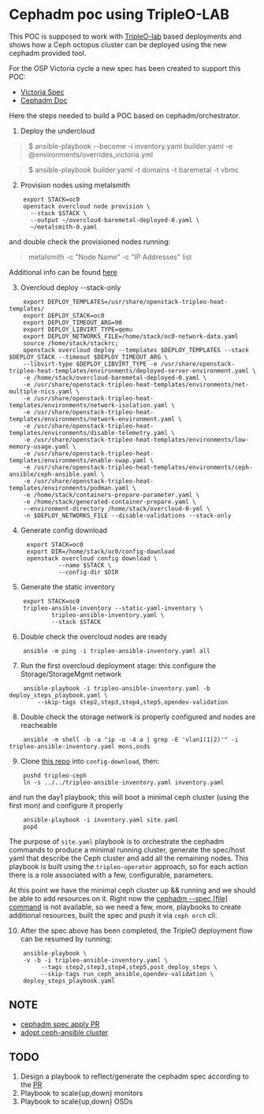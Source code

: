 Cephadm poc using TripleO-LAB
===

This POC is supposed to work with [TripleO-lab](https://github.com/cjeanner/tripleo-lab)
based deployments and shows how a Ceph octopus cluster can be deployed
using the new cephadm provided tool.

For the OSP Victoria cycle a new spec has been created to support this POC:
- [Victoria Spec](https://review.opendev.org/#/c/723108)
- [Cephadm Doc](https://docs.ceph.com/docs/master/cephadm)

Here the steps needed to build a POC based on cephadm/orchestrator.

1. Deploy the undercloud

>    $ ansible-playbook --become -i inventory.yaml builder.yaml -e @environments/overrides_victoria.yml

>    $ ansible-playbook builder.yaml -t domains -t baremetal -t vbmc

2. Provision nodes using metalsmith

```console
    export STACK=oc0
    openstack overcloud node provision \
      --stack $STACK \
      --output ~/overcloud-baremetal-deployed-0.yaml \
      ~/metalsmith-0.yaml
```
and double check the provisioned nodes running:

>   metalsmith -c "Node Name" -c "IP Addresses" list

Additional info can be found [here](https://github.com/fultonj/victoria/tree/master/metalsmith)

3. Overcloud deploy --stack-only

```console
    export DEPLOY_TEMPLATES=/usr/share/openstack-tripleo-heat-templates/
    export DEPLOY_STACK=oc0
    export DEPLOY_TIMEOUT_ARG=90
    export DEPLOY_LIBVIRT_TYPE=qemu
    export DEPLOY_NETWORKS_FILE=/home/stack/oc0-network-data.yaml
    source /home/stack/stackrc;
    openstack overcloud deploy --templates $DEPLOY_TEMPLATES --stack $DEPLOY_STACK --timeout $DEPLOY_TIMEOUT_ARG \
    --libvirt-type $DEPLOY_LIBVIRT_TYPE -e /usr/share/openstack-tripleo-heat-templates/environments/deployed-server-environment.yaml \
    -e /home/stack/overcloud-baremetal-deployed-0.yaml \
    -e /usr/share/openstack-tripleo-heat-templates/environments/net-multiple-nics.yaml \
    -e /usr/share/openstack-tripleo-heat-templates/environments/network-isolation.yaml \
    -e /usr/share/openstack-tripleo-heat-templates/environments/network-environment.yaml \
    -e /usr/share/openstack-tripleo-heat-templates/environments/disable-telemetry.yaml \
    -e /usr/share/openstack-tripleo-heat-templates/environments/low-memory-usage.yaml \
    -e /usr/share/openstack-tripleo-heat-templates/environments/enable-swap.yaml \
    -e /usr/share/openstack-tripleo-heat-templates/environments/ceph-ansible/ceph-ansible.yaml \
    -e /usr/share/openstack-tripleo-heat-templates/environments/podman.yaml \
    -e /home/stack/containers-prepare-parameter.yaml \
    -e /home/stack/generated-container-prepare.yaml \
    --environment-directory /home/stack/overcloud-0-yml \
    -n $DEPLOY_NETWORKS_FILE --disable-validations --stack-only
```

4. Generate config download

```console
     export STACK=oc0
     export DIR=/home/stack/oc0/config-download
     openstack overcloud config download \
              --name $STACK \
              --config-dir $DIR
```

5. Generate the static inventory

```console
    export STACK=oc0
    tripleo-ansible-inventory --static-yaml-inventory \
            tripleo-ansible-inventory.yaml \
            --stack $STACK
```

6. Double check the overcloud nodes are ready

```console
    ansible -m ping -i tripleo-ansible-inventory.yaml all
```

7. Run the first overcloud deployment stage: this configure the Storage/StorageMgmt network

```console
    ansible-playbook -i tripleo-ansible-inventory.yaml -b deploy_steps_playbook.yaml \
        --skip-tags step2,step3,step4,step5,opendev-validation
```

8. Double check the storage network is properly configured and nodes are reacheable

```console
    ansible -m shell -b -a "ip -o -4 a | grep -E 'vlan1(1|2)'" -i tripleo-ansible-inventory.yaml mons,osds
```

9. Clone [this repo](https://github.com/fmount/tripleo-cephadm-victoria) into `config-download`, then:

```console
    pushd tripleo-ceph
    ln -s ../../tripleo-ansible-inventory.yaml inventory.yaml
```
   and run the day1 playbook; this will boot a minimal ceph cluster (using the first mon) and configure
   it properly

```console
    ansible-playbook -i inventory.yaml site.yaml
    popd
```

The purpose of `site.yaml` playbook is to orchestrate the cephadm commands to produce a minimal running
cluster, generate the spec/host yaml that describe the Ceph cluster and add all the remaining nodes.
This playbook is built using the `tripleo-operator` approach, so for each action there is a role associated
with a few, configurable, parameters.


At this point we have the minimal ceph cluster up && running and we should be able to add
resources on it.
Right now the [cephadm --spec [file] command](https://github.com/ceph/ceph/pull/34879) is
not available, so we need a few, more, playbooks to create additional resources, built the
spec and push it via `ceph orch` cli.

10. After the spec above has been completed, the TripleO deployment flow can be resumed by running:

```console
    ansible-playbook \
    -v -b -i tripleo-ansible-inventory.yaml \
         --tags step2,step3,step4,step5,post_deploy_steps \
         --skip-tags run_ceph_ansible,opendev-validation \
    deploy_steps_playbook.yaml
```


## NOTE

- [cephadm spec apply PR](https://github.com/ceph/ceph/pull/34879)
- [adopt ceph-ansible cluster](https://github.com/ceph/ceph-ansible/pull/5269/files)


## TODO

1. Design a playbook to reflect/generate the cephadm spec according to the [PR](https://github.com/ceph/ceph-ansible/pull/34879)
2. Playbook to scale{up,down} monitors
3. Playbook to scale{up,down} OSDs
